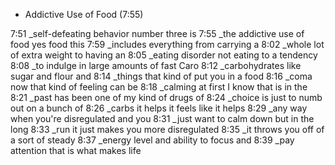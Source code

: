 - Addictive Use of Food (7:55)

7:51 _self-defeating behavior number three is
 7:55 _the addictive use of food yes food this
 7:59 _includes everything from carrying a
 8:02 _whole lot of extra weight to having an
 8:05 _eating disorder not eating to a tendency
 8:08 _to indulge in large amounts of fast Caro
 8:12 _carbohydrates like sugar and flour and
 8:14 _things that kind of put you in a food
 8:16 _coma now that kind of feeling can be
 8:18 _calming at first I know that is in the
 8:21 _past has been one of my kind of drugs of
 8:24 _choice is just to numb out on a bunch of
 8:26 _carbs it helps it feels like it helps
 8:29 _any way when you're disregulated and you
 8:31 _just want to calm down but in the long
 8:33 _run it just makes you more disregulated
 8:35 _it throws you off of a sort of steady
 8:37 _energy level and ability to focus and
 8:39 _pay attention that is what makes life